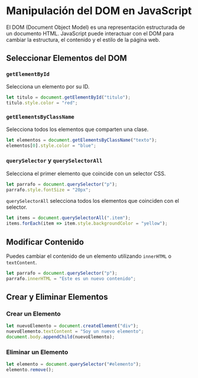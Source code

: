 # Manipulación del DOM en JavaScript

El DOM (Document Object Model) es una representación estructurada de un documento HTML. JavaScript puede interactuar con el DOM para cambiar la estructura, el contenido y el estilo de la página web.

## Seleccionar Elementos del DOM

### `getElementById`

Selecciona un elemento por su ID.

```js
let titulo = document.getElementById("titulo");
titulo.style.color = "red";
```

### `getElementsByClassName`

Selecciona todos los elementos que comparten una clase.

```js
let elementos = document.getElementsByClassName("texto");
elementos[0].style.color = "blue";
```

### `querySelector` y `querySelectorAll`

Selecciona el primer elemento que coincide con un selector CSS.

```js
let parrafo = document.querySelector("p");
parrafo.style.fontSize = "20px";
```

`querySelectorAll` selecciona todos los elementos que coinciden con el selector.

```js
let items = document.querySelectorAll(".item");
items.forEach(item => item.style.backgroundColor = "yellow");
```

## Modificar Contenido

Puedes cambiar el contenido de un elemento utilizando `innerHTML` o `textContent`.

```js
let parrafo = document.querySelector("p");
parrafo.innerHTML = "Este es un nuevo contenido";
```

## Crear y Eliminar Elementos

### Crear un Elemento

```js
let nuevoElemento = document.createElement("div");
nuevoElemento.textContent = "Soy un nuevo elemento";
document.body.appendChild(nuevoElemento);
```

### Eliminar un Elemento

```js
let elemento = document.querySelector("#elemento");
elemento.remove();
```
